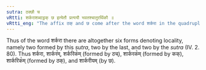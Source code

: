 ```yaml
---
sutra: ठक्छौ च
vRtti: शर्कराशब्दाट्ठक् छ इत्येतौ प्रत्ययौ भवतश्चातुरर्थिकौ ॥
vRtti_eng: "The affix ठक् and छ come after the word शर्करा in the quadruple sense."
---
```

Thus of the word शर्करा there are altogether six forms denoting locality, namely two formed by this _sutra_, two by the last, and two by the _sutra_ (IV. 2. 80). Thus शर्करा, शार्कर꣡म्, शर्करिक꣡म् (formed by ठच्), शार्करक꣡म् (formed by कक्), शार्करिक꣡म् (formed by ठक्), and शार्करीयम् (by छ).
